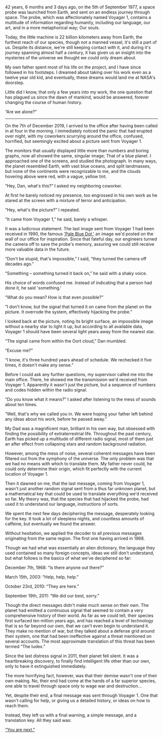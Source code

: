 42 years, 6 months and 3 days ago, on the 5th of September 1977, a space probe was launched from Earth, and sent on an endless journey through space. The probe, which was affectionately named Voyager 1, contains a multitude of information regarding humanity, including our language, our art, and in a more metaphorical way; Our souls.  


Today, the little machine is 22 billion kilometers away from Earth, the furthest reach of our species, though not a manned vessel, it's still a part of us. Despite its distance, we're still keeping contact with it, and during it's journey spanning almost half a century, it has given us an insight into the mysteries of the universe we thought we could only dream about. 


My own father spent most of his life on the project, and I have since followed in his footsteps. I dreamed about taking over his work even as a twelve year old kid, and eventually, these dreams would land me at NASA's doorstep.


Little did I know, that only a few years into my work, the one question that has plagued us since the dawn of mankind, would be answered, forever changing the course of human history. 


“Are we alone?”


***


On the 7th of December 2019, I arrived to the office after having been called in at four in the morning. I immediately noticed the panic that had erupted over night, with my coworkers scurrying around the office, confused, horrified, but seemingly excited about a picture sent from Voyager 1. 


The monitors that usually displayed little more than numbers and boring graphs, now all showed the same, singular image; That of a blue planet. I approached one of the screens, and studied the photograph. In many ways, the planet resembled Earth, with vast blue oceans, and split landmasses, but none of the continents were recognizable to me, and the clouds hovering above were red, with a vague, yellow tint. 


“Hey, Dan, what's this?” I asked my neighboring coworker. 


At first he barely noticed my presence, too engrossed in his own work as he stared at the screen with a mixture of terror and anticipation. 


“Hey, what's the picture?” I repeated. 


“It came from Voyager 1,” he said, barely a whisper. 


It was a ludicrous statement. The last image sent from Voyager 1 had been received in 1990, the famous ['Pale Blue Dot,'](https://upload.wikimedia.org/wikipedia/commons/7/71/PaleBlueDot.jpg) an image we'd posted on the wall of our office for inspiration. Since that fateful day, our engineers turned the camera off to save the probe's memory, assuring we could still receive more valuable data in the future. 


“Don't be stupid, that's impossible,” I said, “they turned the camera off decades ago.”


“Something – something turned it back on,” he said with a shaky voice. 


His choice of words confused me. Instead of indicating that a person had done it, he said 'something.'


“What do you mean? How is that even possible?”


“I don't know, but the signal that turned it on came from the planet on the picture. It overrode the system, effectively hijacking the probe.”


I looked back at the picture, noting its bright surface, an impossible image without a nearby star to light it up, but according to all available data, Voyager 1 should have been several light years away from the nearest star.


“The signal came from within the Oort cloud,” Dan mumbled. 


“Excuse me?”


“I know, it's three hundred years ahead of schedule. We rechecked it five times, it doesn't make any sense.”


Before I could ask any further questions, my supervisor called me into the main office. There, he showed me the transmission we'd received from Voyager 1. Apparently it wasn't just the picture, but a sequence of numbers and codes hidden within the radio signal. 


“Do you know what it means?” I asked after listening to the mess of sounds about ten times. 


“Well, that's why we called you in. We were hoping your father left behind any ideas about his work, before he passed away.”


My Dad was a magnificent man, brilliant in his own way, but obsessed with finding the possibility of extraterrestrial life. Throughout the past century, Earth has picked up a multitude of different radio signal, most of them just an after effect from collapsing stars and random background radiation. 


However, among the mess of noise, several coherent messages have been filtered out from the symphony of the universe. The only problem was that we had no means with which to translate them. My father never could, he could only determine their origin, which fit perfectly with the current location of Voyager 1.
 

Then it dawned on me, that the last message, coming from Voyager 1, wasn't just another random signal sent from a thus far unknown planet, but a mathematical key that could be used to translate everything we'd received so far. My theory was, that the species that had hijacked the probe, had used it to understand our language, instructions of sorts. 


We spent the next few days deciphering the message, desperately looking for the key. It took a lot of sleepless nights, and countless amounts of caffeine, but eventually we found the answer. 


Without hesitation, we applied the decoder to all previous messages originating from the same region. The first one having arrived in 1968.


Though we had what was essentially an alien dictionary, the language they used contained so many foreign concepts, ideas we still don't understand, but what follows is the basics of what we've deciphered so far:


December 7th, 1968: “Is there anyone out there?”


March 15th, 2003: “Help, help, help.”


October 23rd, 2010: “They are here.”


September 19th, 2011: “We did our best, sorry.” 


Though the direct messages didn't make much sense on their own. The planet had emitted a continuous signal that seemed to contain a very comprehensive history of their world. As far as we could tell, their species first surfaced ten million years ago, and has reached a level of technology that is so far beyond our own, that we can't even begin to understand it. They make no mention of war, but they talked about a defense grid around their system, one that had been ineffective against a threat mentioned on several accounts. The most approximate translation of this threat has been termed “The Iudex.”


Since the last distress signal in 2011, their planet fell silent. It was a heartbreaking discovery, to finally find intelligent life other than our own, only to have it extinguished immediately. 


The more horrifying fact, however, was that their demise wasn't one of their own making. No, their end had come at the hands of a far superior species, one able to travel through space only to wage war and destruction...


Yet, despite their end, a final message was sent through Voyager 1. One that wasn't calling for help, or giving us a detailed history, or ideas on how to reach them.


Instead, they left us with a final warning, a simple message, and a translation key. All they said was:


[“You are next.”](https://www.youtube.com/watch?v=daJ0veR9XTw)